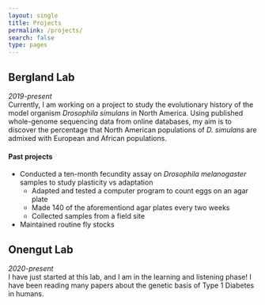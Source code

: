 ```yaml
---
layout: single
title: Projects
permalink: /projects/
search: false
type: pages
---
```

## Bergland Lab
*2019-present* <br>
Currently, I am working on a project to study the evolutionary history of the model organism *Drosophila simulans* in North America. Using published whole-genome sequencing data from online databases, my aim is to discover the percentage that North American populations of *D. simulans* are admixed with European and African populations. <br>
<!-- I have also coded the lab website <a href="">here</a>, using the same skills that I use for this website! -->

#### Past projects
* Conducted a ten-month fecundity assay on *Drosophila melanogaster* samples to study plasticity vs adaptation
  - Adapted and tested a computer program to count eggs on an agar plate
  - Made 140 of the aforementiond agar plates every two weeks
  - Collected samples from a field site
* Maintained routine fly stocks


## Onengut Lab
*2020-present* <br>
I have just started at this lab, and I am in the learning and listening phase! I have been reading many papers about the genetic basis of Type 1 Diabetes in humans.
